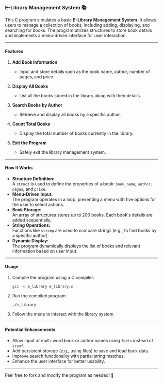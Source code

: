 ### E-Library Management System 📚

This C program simulates a basic **E-Library Management System**. It allows users to manage a collection of books, including adding, displaying, and searching for books. The program utilizes structures to store book details and implements a menu-driven interface for user interaction.

---

#### **Features**
1. **Add Book Information**  
   - Input and store details such as the book name, author, number of pages, and price.

2. **Display All Books**  
   - List all the books stored in the library along with their details.

3. **Search Books by Author**  
   - Retrieve and display all books by a specific author.

4. **Count Total Books**  
   - Display the total number of books currently in the library.

5. **Exit the Program**  
   - Safely exit the library management system.

---

#### **How It Works**
- **Structure Definition:**  
  A `struct` is used to define the properties of a book: `book_name`, `author`, `pages`, and `price`.  
- **Menu-Driven Input:**  
  The program operates in a loop, presenting a menu with five options for the user to select actions.  
- **Book Storage:**  
  An array of structures stores up to 200 books. Each book's details are added sequentially.  
- **String Operations:**  
  Functions like `strcmp` are used to compare strings (e.g., to find books by a specific author).  
- **Dynamic Display:**  
  The program dynamically displays the list of books and relevant information based on user input.

---

#### **Usage**
1. Compile the program using a C compiler:  
   ```bash
   gcc -o e_library e_library.c
   ```
2. Run the compiled program:  
   ```bash
   ./e_library
   ```
3. Follow the menu to interact with the library system.

---

#### **Potential Enhancements**
- Allow input of multi-word book or author names using `fgets` instead of `scanf`.
- Add persistent storage (e.g., using files) to save and load book data.
- Improve search functionality with partial string matches.
- Enhance the user interface for better usability.

---

Feel free to fork and modify the program as needed! 🚀
